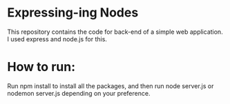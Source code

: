 # Expressing-ing Nodes

This repository contains the code for back-end of a simple web application. I used express and node.js for this.

# How to run:

Run npm install to install all the packages, and then run node server.js or nodemon server.js depending on your preference.
